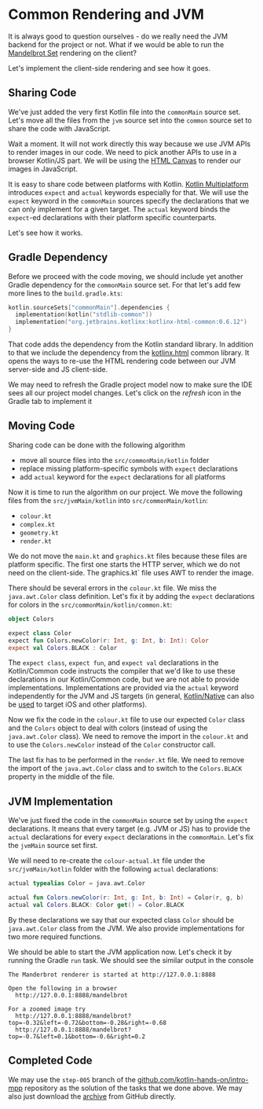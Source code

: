 # Common Rendering and JVM

It is always good to question ourselves - do we really need the
JVM backend for the project or not. What if we would be able
to run the [Mandelbrot Set](https://en.wikipedia.org/wiki/Mandelbrot_set)
rendering on the client? 

Let's implement the client-side rendering and see how it goes.

## Sharing Code

We've just added the very first Kotlin file into the `commonMain`
source set. Let's move all the files from the `jvm` source set
into the `common` source set to share the code with JavaScript.

Wait a moment. It will not work directly this way because we use JVM APIs
to render images in our code. We need to pick another APIs to use in
a browser Kotlin/JS part.
We will be using the
[HTML Canvas](https://www.w3schools.com/html/html5_canvas.asp)
to render our images in JavaScript.

It is easy to share code between platforms with Kotlin. 
[Kotlin Multiplatform](https://kotlinlang.org/docs/reference/multiplatform.html)
introduces `expect` and `actual` keywords especially for that. 
We will use the `expect` keyword in the `commonMain` sources specify
the declarations that we can only implement for a given target.
The `actual` keyword binds the `expect`-ed declarations with their
platform specific counterparts.

Let's see how it works.

## Gradle Dependency

Before we proceed with the code moving, we should include yet another Gradle
dependency for the `commonMain` source set. For that let's add few more lines
to the `build.gradle.kts`:

```kotlin
kotlin.sourceSets["commonMain"].dependencies {
  implementation(kotlin("stdlib-common"))
  implementation("org.jetbrains.kotlinx:kotlinx-html-common:0.6.12")
}
```

That code adds the dependency from the Kotlin standard library. In addition
to that we include the dependency from the
[kotlinx.html](https://github.com/Kotlin/kotlinx.html)
common library. It opens the ways to re-use the HTML rendering
code between our JVM server-side and JS client-side.

We may need to refresh the Gradle project model now to make sure
the IDE sees all our project model changes. Let's click on the _refresh_
icon in the Gradle tab to implement it

## Moving Code

Sharing code can be done with the following algorithm

* move all source files into the `src/commonMain/kotlin` folder
* replace missing platform-specific symbols with `expect` declarations
* add `actual` keyword for the `expect` declarations for all platforms

Now it is time to run the algorithm on our project. We move
the following files from the `src/jvmMain/kotlin` into `src/commonMain/kotlin`:

* `colour.kt`
* `complex.kt`
* `geometry.kt`
* `render.kt`

We do not move the `main.kt` and `graphics.kt` files because these files are
platform specific. The first one starts the HTTP server, which we do not need
on the client-side. The graphics.kt` file uses AWT to render the image.
     
There should be several errors in the `colour.kt` file. We miss the
`java.awt.Color` class definition. Let's fix it by adding the `expect`
declarations for colors in the `src/commonMain/kotlin/common.kt`:

```kotlin
object Colors

expect class Color
expect fun Colors.newColor(r: Int, g: Int, b: Int): Color
expect val Colors.BLACK : Color
```

The `expect class`, `expect fun`, and `expect val` declarations in the Kotlin/Common
code instructs the compiler that we'd like to use these declarations in our Kotlin/Common
code, but we are not able to provide implementations. Implementations are provided via the
`actual` keyword independently for the JVM and JS targets (in general,
[Kotlin/Native](https://kotlinlang.org/docs/reference/native-overview.html) can
also be [used](https://kotlinlang.org/docs/tutorials/native/mpp-ios-android.html)
to target iOS and other platforms).   

Now we fix the code in the `colour.kt` file to use our expected `Color` class
and the `Colors` object to deal with colors (instead of using the `java.awt.Color` class).
We need to remove the import in the `colour.kt` and to use the `Colors.newColor`
instead of the `Color` constructor call.

The last fix has to be performed in the `render.kt` file. We need to remove the
import of the `java.awt.Color` class and to switch to the `Colors.BLACK`
property in the middle of the file.

## JVM Implementation

We've just fixed the code in the `commonMain` source set by using the `expect` declarations.
It means that every target (e.g. JVM or JS) has to provide the `actual` declarations
for every `expect` declarations in the `commonMain`. Let's fix the `jvmMain`
source set first.

We will need to re-create the `colour-actual.kt` file under the `src/jvmMain/kotlin` folder
with the following `actual` declarations:

```kotlin
actual typealias Color = java.awt.Color

actual fun Colors.newColor(r: Int, g: Int, b: Int) = Color(r, g, b)
actual val Colors.BLACK: Color get() = Color.BLACK
```
 
By these declarations we say that our expected class `Color`
should be `java.awt.Color` class from the JVM. We also provide implementations for
two more required functions.

We should be able to start the JVM application now. Let's check
it by running the Gradle `run` task. We should see the similar output
in the console

```
The Manderbrot renderer is started at http://127.0.0.1:8888

Open the following in a browser
  http://127.0.0.1:8888/mandelbrot

For a zoomed image try
  http://127.0.0.1:8888/mandelbrot?top=-0.32&left=-0.72&bottom=-0.28&right=-0.68
  http://127.0.0.1:8888/mandelbrot?top=-0.7&left=0.1&bottom=-0.6&right=0.2

```

## Completed Code

We may use the `step-005` branch of the
[github.com/kotlin-hands-on/intro-mpp](https://github.com/kotlin-hands-on/intro-mpp)
repository as the solution of the tasks that we done above. 
We may also just download the
[archive](https://github.com/kotlin-hands-on/intro-mpp/archive/step-005.zip)
from GitHub directly.
  